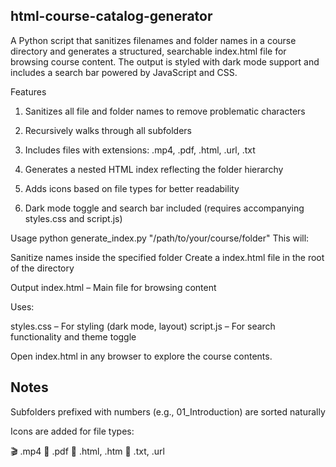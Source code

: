 ## html-course-catalog-generator
A Python script that sanitizes filenames and folder names in a course directory and generates a structured, searchable index.html file for browsing course content. The output is styled with dark mode support and includes a search bar powered by JavaScript and CSS.

Features
1. Sanitizes all file and folder names to remove problematic characters

2. Recursively walks through all subfolders

3. Includes files with extensions: .mp4, .pdf, .html, .url, .txt

4. Generates a nested HTML index reflecting the folder hierarchy

5. Adds icons based on file types for better readability

6. Dark mode toggle and search bar included (requires accompanying styles.css and script.js)

Usage
python generate_index.py "/path/to/your/course/folder"
This will:

  Sanitize names inside the specified folder
  Create a index.html file in the root of the directory

  Output
    index.html – Main file for browsing content

Uses:

  styles.css – For styling (dark mode, layout)
  script.js – For search functionality and theme toggle

Open index.html in any browser to explore the course contents.

## Notes
Subfolders prefixed with numbers (e.g., 01_Introduction) are sorted naturally

Icons are added for file types:

🎬 .mp4
📄 .pdf
🔗 .html, .htm
📃 .txt, .url
